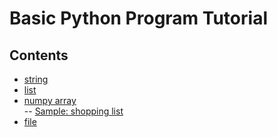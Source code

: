 # Basic Python Program Tutorial

## Contents  
- [string](https://github.com/mrolarik/basic-python/blob/master/string.ipynb)
- [list](https://github.com/mrolarik/basic-python/blob/master/list.ipynb)  
- [numpy array](https://github.com/mrolarik/basic-python/blob/master/numpy-array.ipynb)  
  -- [Sample: shopping list](https://github.com/mrolarik/basic-python/blob/master/shopping_list.py)
- [file](https://github.com/mrolarik/basic-python/blob/master/file.ipynb)  
